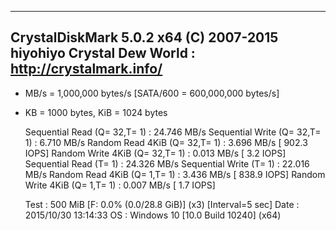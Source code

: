 -----------------------------------------------------------------------
CrystalDiskMark 5.0.2 x64 (C) 2007-2015 hiyohiyo
                           Crystal Dew World : http://crystalmark.info/
-----------------------------------------------------------------------
* MB/s = 1,000,000 bytes/s [SATA/600 = 600,000,000 bytes/s]
* KB = 1000 bytes, KiB = 1024 bytes

   Sequential Read (Q= 32,T= 1) :    24.746 MB/s
  Sequential Write (Q= 32,T= 1) :     6.710 MB/s
  Random Read 4KiB (Q= 32,T= 1) :     3.696 MB/s [   902.3 IOPS]
 Random Write 4KiB (Q= 32,T= 1) :     0.013 MB/s [     3.2 IOPS]
         Sequential Read (T= 1) :    24.326 MB/s
        Sequential Write (T= 1) :    22.016 MB/s
   Random Read 4KiB (Q= 1,T= 1) :     3.436 MB/s [   838.9 IOPS]
  Random Write 4KiB (Q= 1,T= 1) :     0.007 MB/s [     1.7 IOPS]

  Test : 500 MiB [F: 0.0% (0.0/28.8 GiB)] (x3)  [Interval=5 sec]
  Date : 2015/10/30 13:14:33
    OS : Windows 10  [10.0 Build 10240] (x64)
  

